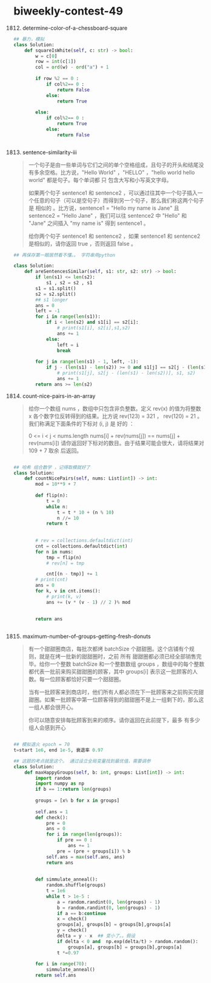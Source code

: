 # biweekly-contest-49

1812. determine-color-of-a-chessboard-square

```python
## 暴力，模拟
class Solution:
    def squareIsWhite(self, c: str) -> bool:
        w = c[0]
        row = int(c[1]) 
        col = ord(w) - ord("a") + 1
        
        if row %2 == 0 :
            if col%2== 0 :
                return False
            else:
                return True
            
        else:
            if col%2== 0 :
                return True
            else:
                return False
        
```



1813. sentence-similarity-iii

> 一个句子是由一些单词与它们之间的单个空格组成，且句子的开头和结尾没有多余空格。比方说，"Hello World" ，"HELLO" ，"hello world hello world" 都是句子。每个单词都 只 包含大写和小写英文字母。
>
> 如果两个句子 sentence1 和 sentence2 ，可以通过往其中一个句子插入一个任意的句子（可以是空句子）而得到另一个句子，那么我们称这两个句子是 相似的 。比方说，sentence1 = "Hello my name is Jane" 且 sentence2 = "Hello Jane" ，我们可以往 sentence2 中 "Hello" 和 "Jane" 之间插入 "my name is" 得到 sentence1 。
>
> 给你两个句子 sentence1 和 sentence2 ，如果 sentence1 和 sentence2 是相似的，请你返回 true ，否则返回 false 。

```python
## 再保存第一眼居然看不懂。。 字符串用python

class Solution:
    def areSentencesSimilar(self, s1: str, s2: str) -> bool:
        if len(s1) <= len(s2):
            s1 , s2 = s2 , s1
        s1 = s1.split()
        s2 = s2.split()
        ## s1 longer
        ans = 0
        left = -1
        for i in range(len(s1)):
            if i < len(s2) and s1[i] == s2[i]:
                # print(s1[i], s2[i],s1,s2)
                ans += 1
            else:
                left = i
                break
            
        for j in range(len(s1) - 1, left, -1):
            if j - (len(s1) - len(s2)) >= 0 and s1[j] == s2[j - (len(s1) - len(s2))]:
                # print(s1[j], s2[j - (len(s1) - len(s2))], s1, s2)
                ans += 1
        return ans >= len(s2)
```



1814. count-nice-pairs-in-an-array

> 给你一个数组 nums ，数组中只包含非负整数。定义 rev\(x\) 的值为将整数 x 各个数字位反转得到的结果。比方说 rev\(123\) = 321 ， rev\(120\) = 21 。我们称满足下面条件的下标对 \(i, j\) 是 好的 ：
>
> 0 &lt;= i &lt; j &lt; nums.length nums\[i\] + rev\(nums\[j\]\) == nums\[j\] + rev\(nums\[i\]\) 请你返回好下标对的数目。由于结果可能会很大，请将结果对 109 + 7 取余 后返回。

```python

## 哈希 组合数学 ，记得取模就好了 
class Solution:
    def countNicePairs(self, nums: List[int]) -> int:
        mod = 10**9 + 7
        
        def flip(n):
            t = 0
            while n:
                t = t * 10 + (n % 10)
                n //= 10
            return t
        
        
        # rev = collections.defaultdict(int)
        cnt = collections.defaultdict(int)
        for n in nums:
            tmp = flip(n)
            # rev[n] = tmp

            cnt[(n - tmp)] += 1
        # print(cnt)
        ans = 0
        for k, v in cnt.items():
            # print(k, v)
            ans += (v * (v - 1) // 2 )% mod
                
                
        return ans
            
```



1815. maximum-number-of-groups-getting-fresh-donuts

> 有一个甜甜圈商店，每批次都烤 batchSize 个甜甜圈。这个店铺有个规则，就是在烤一批新的甜甜圈时，之前 所有 甜甜圈都必须已经全部销售完毕。给你一个整数 batchSize 和一个整数数组 groups ，数组中的每个整数都代表一批前来购买甜甜圈的顾客，其中 groups\[i\] 表示这一批顾客的人数。每一位顾客都恰好只要一个甜甜圈。
>
> 当有一批顾客来到商店时，他们所有人都必须在下一批顾客来之前购买完甜甜圈。如果一批顾客中第一位顾客得到的甜甜圈不是上一组剩下的，那么这一组人都会很开心。
>
> 你可以随意安排每批顾客到来的顺序。请你返回在此前提下，最多 有多少组人会感到开心

```python

## 模拟退火 epoch = 70 
t=start 1e6, end 1e-5, 衰退率 0.97

## 这题的考点就是这个。 通过设立全局变量找到最优值，需要调参
class Solution:
    def maxHappyGroups(self, b: int, groups: List[int]) -> int:
        import random 
        import numpy as np
        if b == 1:return len(groups)
        
        groups = [x% b for x in groups]
        
        self.ans = 1
        def check():
            pre = 0
            ans = 0
            for i in range(len(groups)):
                if pre == 0 :
                    ans += 1
                pre = (pre + groups[i]) % b
            self.ans = max(self.ans, ans) 
            return ans
        
        
        def simmulate_anneal():
            random.shuffle(groups)
            t = 1e6
            while t > 1e-5 :
                a = random.randint(0, len(groups) - 1)
                b = random.randint(0, len(groups) - 1)
                if a == b:continue
                x = check()
                groups[a], groups[b] = groups[b],groups[a]
                y = check()
                delta = y - x  ## 变小了。。假设
                if delta < 0 and  np.exp(delta/t) > random.random():
                    groups[a], groups[b] = groups[b],groups[a]
                t *=0.97
                
        for i in range(70):
            simmulate_anneal()
        return self.ans
```

